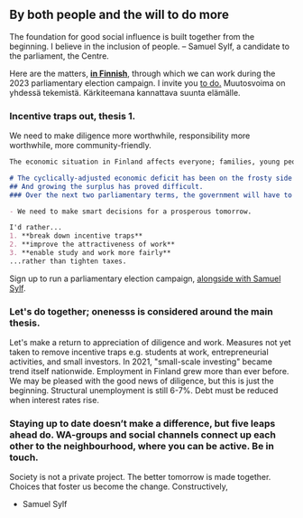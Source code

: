 ## By both people and the will to do more

The foundation for good social influence is built together from the beginning. I believe in the inclusion of people.
– Samuel Sylf, a candidate to the parliament, the Centre.

Here are the matters, **[in Finnish](https://samuelsylf.github.io/blog/)**, through which we can work during the 2023 parliamentary election campaign. I invite you [to do.](https://forms.gle/1zbDPFrNhu2qC7gd8) Muutosvoima on yhdessä tekemistä. Kärkiteemana kannattava suunta elämälle. 


### Incentive traps out, thesis 1.

We need to make diligence more worthwhile, responsibility more worthwhile, more community-friendly.

```markdown
The economic situation in Finland affects everyone; families, young people, experienced seniors.

# The cyclically-adjusted economic deficit has been on the frosty side for more than a decade.
## And growing the surplus has proved difficult.
### Over the next two parliamentary terms, the government will have to tighten _something_

- We need to make smart decisions for a prosperous tomorrow.

I'd rather...
1. **break down incentive traps**
2. **improve the attractiveness of work**
3. **enable study and work more fairly**
...rather than tighten taxes.
```

Sign up to run a parliamentary election campaign, [alongside with Samuel Sylf](https://forms.gle/1zbDPFrNhu2qC7gd8).

### Let's do together; onenesss is considered around the main thesis.

Let's make a return to appreciation of diligence and work. Measures not yet taken to remove incentive traps e.g. students at work, entrepreneurial activities, and small investors.
In 2021, "small-scale investing" became trend itself nationwide. Employment in Finland grew more than ever before. We may be pleased with the good news of diligence, but this is just the beginning. Structural unemployment is still 6-7%. Debt must be reduced when interest rates rise.

### Staying up to date doesn’t make a difference, but five leaps ahead do. WA-groups and social channels connect up each other to the neighbourhood, where you can be active. Be in touch.
Society is not a private project. The better tomorrow is made together. Choices that foster us become the change. 
Constructively,
- Samuel Sylf
